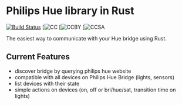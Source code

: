 # Philips Hue library in Rust

[![Build Status](https://travis-ci.org/kali/hue.rs.svg?branch=master)](https://travis-ci.org/kali/hue.rs)
[![CC](https://search.creativecommons.org/static/img/cc_icon.svg)
[![CCBY](https://search.creativecommons.org/static/img/cc-by_icon.svg)
[![CCSA](https://search.creativecommons.org/static/img/cc-sa_icon.svg)

The easiest way to communicate with your Hue bridge using Rust.

## Current Features
 - discover bridge by querying philips hue website
 - compatible with all devices on Philips Hue Bridge (lights, sensors)
 - list devices with their state
 - simple actions on devices (on, off or bri/hue/sat, transition time on lights)
